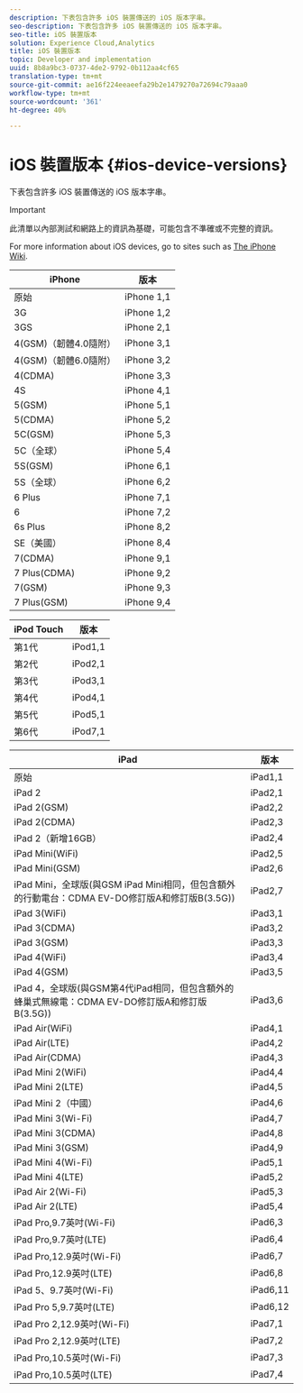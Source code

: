 ```yaml
---
description: 下表包含許多 iOS 裝置傳送的 iOS 版本字串。
seo-description: 下表包含許多 iOS 裝置傳送的 iOS 版本字串。
seo-title: iOS 裝置版本
solution: Experience Cloud,Analytics
title: iOS 裝置版本
topic: Developer and implementation
uuid: 8b8a9bc3-0737-4de2-9792-0b112aa4cf65
translation-type: tm+mt
source-git-commit: ae16f224eeaeefa29b2e1479270a72694c79aaa0
workflow-type: tm+mt
source-wordcount: '361'
ht-degree: 40%

---
```



# iOS 裝置版本 {#ios-device-versions}

下表包含許多 iOS 裝置傳送的 iOS 版本字串。

>[!IMPORTANT]
>
>此清單以內部測試和網路上的資訊為基礎，可能包含不準確或不完整的資訊。

For more information about iOS devices, go to sites such as [The iPhone Wiki](https://theiphonewiki.com/wiki/Models).

| **iPhone** | **版本** |
|---|---|
| 原始 | iPhone 1,1 |
| 3G | iPhone 1,2 |
| 3GS | iPhone 2,1 |
| 4(GSM)（韌體4.0隨附） | iPhone 3,1 |
| 4(GSM)（韌體6.0隨附） | iPhone 3,2 |
| 4(CDMA) | iPhone 3,3 |
| 4S | iPhone 4,1 |
| 5(GSM) | iPhone 5,1 |
| 5(CDMA) | iPhone 5,2 |
| 5C(GSM) | iPhone 5,3 |
| 5C（全球） | iPhone 5,4 |
| 5S(GSM) | iPhone 6,1 |
| 5S（全球） | iPhone 6,2 |
| 6 Plus | iPhone 7,1 |
| 6 | iPhone 7,2 |
| 6s Plus | iPhone 8,2 |
| SE（美國） | iPhone 8,4 |
| 7(CDMA) | iPhone 9,1 |
| 7 Plus(CDMA) | iPhone 9,2 |
| 7(GSM) | iPhone 9,3 |
| 7 Plus(GSM) | iPhone 9,4 |

| **iPod Touch** | **版本** |
|---|---|
| 第1代 | iPod1,1 |
| 第2代 | iPod2,1 |
| 第3代 | iPod3,1 |
| 第4代 | iPod4,1 |
| 第5代 | iPod5,1 |
| 第6代 | iPod7,1 |

| **iPad** | **版本** |
|---|---|
| 原始 | iPad1,1 |
| iPad 2 | iPad2,1 |
| iPad 2(GSM) | iPad2,2 |
| iPad 2(CDMA) | iPad2,3 |
| iPad 2（新增16GB） | iPad2,4 |
| iPad Mini(WiFi) | iPad2,5 |
| iPad Mini(GSM) | iPad2,6 |
| iPad Mini，全球版(與GSM iPad Mini相同，但包含額外的行動電台：CDMA EV-DO修訂版A和修訂版B(3.5G)) | iPad2,7 |
| iPad 3(WiFi) | iPad3,1 |
| iPad 3(CDMA) | iPad3,2 |
| iPad 3(GSM) | iPad3,3 |
| iPad 4(WiFi) | iPad3,4 |
| iPad 4(GSM) | iPad3,5 |
| iPad 4，全球版(與GSM第4代iPad相同，但包含額外的蜂巢式無線電：CDMA EV-DO修訂版A和修訂版B(3.5G)) | iPad3,6 |
| iPad Air(WiFi) | iPad4,1 |
| iPad Air(LTE) | iPad4,2 |
| iPad Air(CDMA) | iPad4,3 |
| iPad Mini 2(WiFi) | iPad4,4 |
| iPad Mini 2(LTE) | iPad4,5 |
| iPad Mini 2（中國） | iPad4,6 |
| iPad Mini 3(Wi-Fi) | iPad4,7 |
| iPad Mini 3(CDMA) | iPad4,8 |
| iPad Mini 3(GSM) | iPad4,9 |
| iPad Mini 4(Wi-Fi) | iPad5,1 |
| iPad Mini 4(LTE) | iPad5,2 |
| iPad Air 2(Wi-Fi) | iPad5,3 |
| iPad Air 2(LTE) | iPad5,4 |
| iPad Pro,9.7英吋(Wi-Fi) | iPad6,3 |
| iPad Pro,9.7英吋(LTE) | iPad6,4 |
| iPad Pro,12.9英吋(Wi-Fi) | iPad6,7 |
| iPad Pro,12.9英吋(LTE) | iPad6,8 |
| iPad 5、9.7英吋(Wi-Fi) | iPad6,11 |
| iPad Pro 5,9.7英吋(LTE) | iPad6,12 |
| iPad Pro 2,12.9英吋(Wi-Fi) | iPad7,1 |
| iPad Pro 2,12.9英吋(LTE) | iPad7,2 |
| iPad Pro,10.5英吋(Wi-Fi) | iPad7,3 |
| iPad Pro,10.5英吋(LTE) | iPad7,4 |

